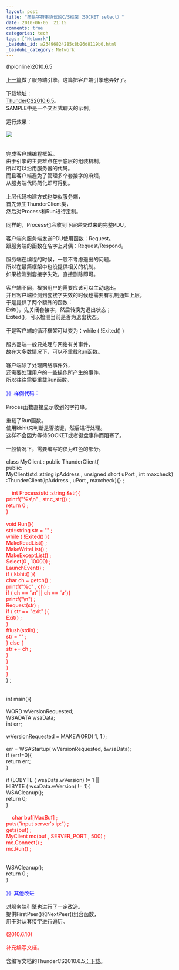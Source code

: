 ```yaml
---
layout: post
title: "简易字符串协议的C/S框架（SOCKET select）"
date: 2010-06-05  21:15
comments: true
categories: tech
tags: ["Network"]
_baiduhi_id: a23496824285c8b26d8119b0.html
_baiduhi_category: Network
---
```


(hplonline)2010.6.5<br/><br/><a target="_blank" href="http://hi.baidu.com/hplonline/blog/item/181d9a52a8158f020df3e34a.html">上一篇</a>做了服务端引擎，这篇把客户端引擎也弄好了。<br/><br/>
下载地址：<br/><a target="_blank" href="http://www.box.net/shared/2gvt846unl">ThunderCS2010.6.5</a>。<br/>
SAMPLE中是一个交互式聊天的示例。<br/><br/>
运行效果：<br/><br/><span><img border="0" class="blogimg" small="0" src="http://hiphotos.baidu.com/hplonline/pic/item/c022ad869226300266096e33.jpg"/></span><br/><br/><br/>
完成客户端编程框架。<br/>
由于引擎的主要难点在于底层的组装机制，<br/>
所以可以沿用服务器的代码。<br/>
而且客户端避免了管理多个套接字的麻烦，<br/>
从服务端代码简化即可得到。<br/><br/>
上层代码构建方式也类似服务端，<br/>
首先派生ThunderClient类，<br/>
然后对Process和Run进行定制。<br/><br/>
同样的，Process也会收到下层递交过来的完整PDU。<br/><br/>
客户端向服务端发送PDU使用函数：Request。<br/>
跟服务端的函数在名字上对偶：Request/Respond。<br/><br/>
服务端在编程的时候，一般不考虑退出的问题。<br/>
所以在最简框架中也没提供相关的机制。<br/>
如果检测到套接字失效，直接删除即可。<br/><br/>
客户端不同，根据用户的需要应该可以主动退出。<br/>
并且客户端检测到套接字失效的时候也需要有机制通知上层。<br/>
于是提供了两个额外的函数：<br/>
Exit()，先关闭套接字，然后转换为退出状态；<br/>
Exited()，可以检测当前是否为退出状态。<br/><br/>
于是客户端的循环框架可以变为：while ( !Exited() )<br/><br/>
服务器端一般只处理与网络有关事件，<br/>
故在大多数情况下，可以不重载Run函数。<br/><br/>
客户端除了处理网络事件外，<br/>
还需要处理用户的一些操作所产生的事件，<br/>
所以往往需要重载Run函数。<br/><br/><font color="#0000ff">》》样例代码：</font><br/><br/>
Proces函数直接显示收到的字符串。<br/><br/>
重载了Run函数。<br/>
使用kbhit来判断是否按键，然后进行处理。<br/>
这样不会因为等待SOCKET或者键盘事件而阻塞了。<br/><br/>
一般情况下，需要编写的仅为红色的部分。<br/><br/>
class MyClient : public ThunderClient{<br/>
public:<br/>
MyClient(std::string ipAddress , unsigned short uPort , int maxcheck)<br/>
:ThunderClient(ipAddress , uPort , maxcheck){} ;<br/><br/><font color="#ff0000">    int Process(std::string &amp;str){<br/>
printf("%s\n" , str.c_str()) ;<br/>
return 0 ;<br/>
}<br/><br/>
void Run(){<br/>
std::string str = "" ;<br/>
while ( !Exited() ){<br/>
MakeReadList() ;<br/>
MakeWriteList() ;<br/>
MakeExceptList() ;<br/>
Select(0 , 10000) ;<br/>
LaunchEvent() ;<br/>
if ( kbhit() ){<br/>
char ch = getch() ;<br/>
printf("%c" , ch) ;<br/>
if ( ch == '\n' || ch == '\r'){<br/>
printf("\n") ;<br/>
Request(str) ;<br/>
if ( str == "exit" ){<br/>
Exit() ;<br/>
}<br/>
fflush(stdin) ;<br/>
str = "" ;<br/>
} else {<br/>
str += ch ;<br/>
}<br/>
}<br/>
}<br/>
}</font><br/>
} ;<br/><br/><br/>
int main(){<br/><br/>
WORD wVersionRequested;<br/>
WSADATA wsaData;<br/>
int err;<br/><br/>
wVersionRequested = MAKEWORD( 1, 1 );<br/><br/>
err = WSAStartup( wVersionRequested, &amp;wsaData);<br/>
if (err!=0){<br/>
return err;<br/>
}<br/><br/>
if (LOBYTE ( wsaData.wVersion) != 1 ||<br/>
HIBYTE ( wsaData.wVersion) != 1){<br/>
WSACleanup();<br/>
return 0;<br/>
}<br/><br/><font color="#ff0000">    char buf[MaxBuf] ;<br/>
puts("input server's ip:") ;<br/>
gets(buf) ;<br/>
MyClient mc(buf , SERVER_PORT , 500) ;<br/>
mc.Connect() ;<br/>
mc.Run() ;</font><br/><br/><br/>
WSACleanup();<br/>
return 0 ;<br/>
}<br/><font color="#0000ff"><br/>
》》其他改进</font><br/><br/>
对服务端引擎也进行了一定改造。<br/>
提供FirstPeer()和NextPeer()组合函数，<br/>
用于对从套接字进行遍历。<br/><br/><font color="#ff0000">(2010.6.10)<br/><br/>
补充编写文档。</font><br/><br/>
含编写文档的ThunderCS2010.6.5<a href="http://www.box.net/shared/2oux4qshg5" target="_blank">：下载</a>。<br/>
